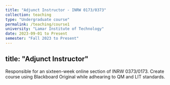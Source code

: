 ```yaml
---
title: "Adjunct Instructor - INRW 0173/0373"
collection: teaching
type: "Undergraduate course"
permalink: /teaching/course1
university: "Lamar Institute of Technology"
date: 2023-09-01 to Present
semester: "Fall 2023 to Present"
---
```

title: "Adjunct Instructor"
---
Responsible for an sixteen-week online section of INRW 0373/0173.
Create course using Blackboard Original while adhearing to QM and LIT standards.
